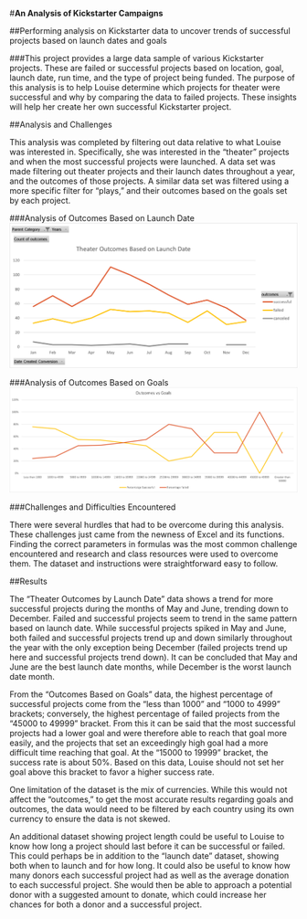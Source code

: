 #**An Analysis of Kickstarter Campaigns**

##Performing analysis on Kickstarter data to uncover trends of successful projects based on launch dates and goals

###This project provides a large data sample of various Kickstarter projects. These are failed or successful projects based on location, goal, launch date, run time, and the type of project being funded. The purpose of this analysis is to help Louise determine which projects for theater were successful and why by comparing the data to failed projects. These insights will help her create her own successful Kickstarter project.

##Analysis and Challenges

This analysis was completed by filtering out data relative to what Louise was interested in. Specifically, she was interested in the “theater” projects and when the most successful projects were launched. A data set was made filtering out theater projects and their launch dates throughout a year, and the outcomes of those projects. A similar data set was filtered using a more specific filter for “plays,” and their outcomes based on the goals set by each project.

###Analysis of Outcomes Based on Launch Date
![Outcomes Based On Launch Date](https://github.com/JuleahK/kickstarter-analysis/blob/main/Theater_Outcomes_vs_Launch.png?raw=true)

###Analysis of Outcomes Based on Goals
![Outcomes vs Goals](https://github.com/JuleahK/kickstarter-analysis/blob/main/Outcomes_vs_Goals.png?raw=true)

###Challenges and Difficulties Encountered

There were several hurdles that had to be overcome during this analysis. These challenges just came from the newness of Excel and its functions. Finding the correct parameters in formulas was the most common challenge encountered and research and class resources were used to overcome them. The dataset and instructions were straightforward easy to follow.

##Results

The “Theater Outcomes by Launch Date” data shows a trend for more successful projects during the months of May and June, trending down to December. Failed and successful projects seem to trend in the same pattern based on launch date. While successful projects spiked in May and June, both failed and successful projects trend up and down similarly throughout the year with the only exception being December (failed projects trend up here and successful projects trend down). It can be concluded that May and June are the best launch date months, while December is the worst launch date month.

From the “Outcomes Based on Goals” data, the highest percentage of successful projects come from the “less than 1000” and “1000 to 4999” brackets; conversely, the highest percentage of failed projects from the “45000 to 49999” bracket. From this it can be said that the most successful projects had a lower goal and were therefore able to reach that goal more easily, and the projects that set an exceedingly high goal had a more difficult time reaching that goal. At the “15000 to 19999” bracket, the success rate is about 50%. Based on this data, Louise should not set her goal above this bracket to favor a higher success rate.

One limitation of the dataset is the mix of currencies. While this would not affect the “outcomes,” to get the most accurate results regarding goals and outcomes, the data would need to be filtered by each country using its own currency to ensure the data is not skewed.

An additional dataset showing project length could be useful to Louise to know how long a project should last before it can be successful or failed. This could perhaps be in addition to the “launch date” dataset, showing both when to launch and for how long. It could also be useful to know how many donors each successful project had as well as the average donation to each successful project. She would then be able to approach a potential donor with a suggested amount to donate, which could increase her chances for both a donor and a successful project. 
